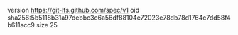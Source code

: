 version https://git-lfs.github.com/spec/v1
oid sha256:5b5118b31a97debbc3c6a56df88104e72023e78db78d1764c7dd58f4b611acc9
size 25
